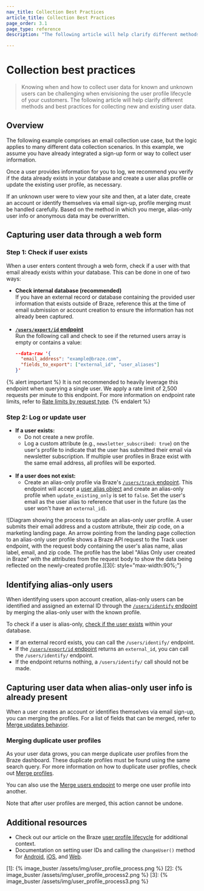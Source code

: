 ```yaml
---
nav_title: Collection Best Practices
article_title: Collection Best Practices
page_order: 3.1
page_type: reference
description: "The following article will help clarify different methods and best practices for collecting new and existing user data."

---
```


# Collection best practices

> Knowing when and how to collect user data for known and unknown users can be challenging when envisioning the user profile lifecycle of your customers. The following article will help clarify different methods and best practices for collecting new and existing user data.

## Overview

The following example comprises an email collection use case, but the logic applies to many different data collection scenarios. In this example, we assume you have already integrated a sign-up form or way to collect user information. 

Once a user provides information for you to log, we recommend you verify if the data already exists in your database and create a user alias profile or update the existing user profile, as necessary. 

If an unknown user were to view your site and then, at a later date, create an account or identify themselves via email sign-up, profile merging must be handled carefully. Based on the method in which you merge, alias-only user info or anonymous data may be overwritten.

## Capturing user data through a web form

### Step 1: Check if user exists

When a user enters content through a web form, check if a user with that email already exists within your database. This can be done in one of two ways:

- **Check internal database (recommended)**<br>If you have an external record or database containing the provided user information that exists outside of Braze, reference this at the time of email submission or account creation to ensure the information has not already been captured.<br><br>
- **[`/users/export/id` endpoint]({{site.baseurl}}/api/endpoints/export/user_data/post_users_identifier/)**<br>Run the following call and check to see if the returned users array is empty or contains a value:
  ```json
  --data-raw '{
    "email_address": "example@braze.com",
    "fields_to_export": ["external_id", "user_aliases"]
  }'
  ```

{% alert important %}
It is not recommended to heavily leverage this endpoint when querying a single user. We apply a rate limit of 2,500 requests per minute to this endpoint. For more information on endpoint rate limits, refer to [Rate limits by request type]({{site.baseurl}}/api/api_limits/#rate-limits-by-request-type).
{% endalert %}

### Step 2: Log or update user

- **If a user exists:**
  - Do not create a new profile.
  - Log a custom attribute (e.g., `newsletter_subscribed: true`) on the user's profile to indicate that the user has submitted their email via newsletter subscription. If multiple user profiles in Braze exist with the same email address, all profiles will be exported.<br><br>
- **If a user does not exist:**
  - Create an alias-only profile via Braze's [`/users/track` endpoint]({{site.baseurl}}/api/endpoints/user_data/post_user_track/). This endpoint will accept a [user alias object]({{site.baseurl}}/api/objects_filters/user_alias_object/) and create an alias-only profile when `update_existing_only` is set to `false`. Set the user's email as the user alias to reference that user in the future (as the user won't have an `external_id`).

![Diagram showing the process to update an alias-only user profile. A user submits their email address and a custom attribute, their zip code, on a marketing landing page. An arrow pointing from the landing page collection to an alias-only user profile shows a Braze API request to the Track user endpoint, with the request body containing the user's alias name, alias label, email, and zip code. The profile has the label "Alias Only user created in Braze" with the attributes from the request body to show the data being reflected on the newly-created profile.][3]{: style="max-width:90%;"}

## Identifying alias-only users

When identifying users upon account creation, alias-only users can be identified and assigned an external ID through the [`/users/identify` endpoint]({{site.baseurl}}/api/endpoints/user_data/post_user_identify/) by merging the alias-only user with the known profile. 

To check if a user is alias-only, [check if the user exists](#step-1-check-if-user-exists) within your database. 
- If an external record exists, you can call the `/users/identify/` endpoint. 
- If the [`/users/export/id` endpoint]({{site.baseurl}}/api/endpoints/export/user_data/post_users_identifier/) returns an `external_id`, you can call the `/users/identify/` endpoint.
- If the endpoint returns nothing, a `/users/identify/` call should not be made.

## Capturing user data when alias-only user info is already present

When a user creates an account or identifies themselves via email sign-up, you can merging the profiles. For a list of fields that can be merged, refer to [Merge updates behavior]({{site.baseurl}}/api/endpoints/user_data/post_users_merge/#merge_updates-behavior).

### Merging duplicate user profiles

As your user data grows, you can merge duplicate user profiles from the Braze dashboard. These duplicate profiles must be found using the same search query. For more information on how to duplicate user profiles, check out [Merge profiles]({{site.baseurl}}/user_guide/engagement_tools/segments/user_profiles/#merge-profiles).

You can also use the [Merge users endpoint]({{site.baseurl}}/api/endpoints/user_data/post_users_merge/) to merge one user profile into another. 

Note that after user profiles are merged, this action cannot be undone.

## Additional resources
- Check out our article on the Braze [user profile lifecycle]({{site.baseurl}}/user_guide/data_and_analytics/user_data_collection/user_profile_lifecycle/) for additional context.<br>
- Documentation on setting user IDs and calling the `changeUser()` method for [Android]({{site.baseurl}}/developer_guide/platform_integration_guides/android/analytics/setting_user_ids/), [iOS]({{site.baseurl}}/developer_guide/platform_integration_guides/swift/analytics/setting_user_ids/#suggested-user-id-naming-convention), and [Web]({{site.baseurl}}/developer_guide/platform_integration_guides/web/analytics/setting_user_ids/).

[1]: {% image_buster /assets/img/user_profile_process.png %}
[2]: {% image_buster /assets/img/user_profile_process2.png %}
[3]: {% image_buster /assets/img/user_profile_process3.png %}
